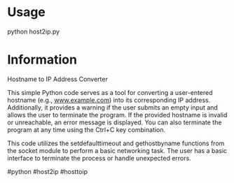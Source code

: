 # Usage

python host2ip.py

# Information

Hostname to IP Address Converter

This simple Python code serves as a tool for converting a user-entered hostname (e.g., www.example.com) into its corresponding IP address. Additionally, it provides a warning if the user submits an empty input and allows the user to terminate the program. If the provided hostname is invalid or unreachable, an error message is displayed. You can also terminate the program at any time using the Ctrl+C key combination.

This code utilizes the setdefaulttimeout and gethostbyname functions from the socket module to perform a basic networking task. The user has a basic interface to terminate the process or handle unexpected errors.

#python #host2ip #hosttoip
